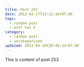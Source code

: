 ```yaml
---
title: Post 253
date: 2012-03-17T13:22:18+07:00
tags:
  - random post
  - post has 5
category:
  - random post
  - uncategorized
updated: 2012-03-10T20:49:33+07:00
---
```

This is content of post 253